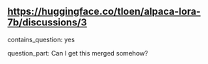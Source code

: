 ## https://huggingface.co/tloen/alpaca-lora-7b/discussions/3

contains_question: yes

question_part: Can I get this merged somehow?